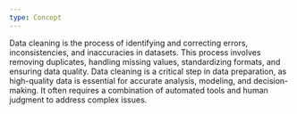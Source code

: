 ```yaml
---
type: Concept
---
```


Data cleaning is the process of identifying and correcting errors, inconsistencies, and inaccuracies in datasets. This process involves removing duplicates, handling missing values, standardizing formats, and ensuring data quality. Data cleaning is a critical step in data preparation, as high-quality data is essential for accurate analysis, modeling, and decision-making. It often requires a combination of automated tools and human judgment to address complex issues.